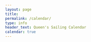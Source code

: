 ```yaml
---
layout: page
title: 
permalink: /calendar/
type: info
header_text: Queen's Sailing Calendar
calendar: true
---
```


<script src='{{ base.url | prepend: site.url }}/js/fullcalendar/core/main.js'></script>
<script src='{{ base.url | prepend: site.url }}/js/fullcalendar/google-calendar/main.js'></script>


<script >

  document.addEventListener('DOMContentLoaded', function() {
    var calendarEl = document.getElementById('calendar');

    var calendar = new FullCalendar.Calendar(calendarEl, {
      googleCalendarApiKey: 'AIzaSyBk73GPT-mq1sEpFuI2edDSgyI9G47eod4',
      eventSources: [
        {
          googleCalendarId: 'cf96q2jcqhgh2jh5rt0rc49jns@group.calendar.google.com'
        }
      ]
    });

    calendar.render();
  });

</script>